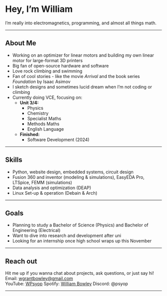 # Hey, I’m William  
I’m really into electromagnetics, programming, and almost all things math.

---

## About Me

- Working on an optimizer for linear motors and building my own linear motor for large-format 3D printers  
- Big fan of open-source hardware and software 
- Love rock climbing and swimming  
- Fan of cool stories - like the movie *Arrival* and the book series *Foundation* by Isaac Asimov  
- I sketch designs and sometimes lucid dream when I’m not coding or climbing  
- Currently doing VCE, focusing on:  
  - **Unit 3/4:**  
    - Physics  
    - Chemistry  
    - Specialist Maths  
    - Methods Maths  
    - English Language  
  - **Finished:**  
    - Software Development (2024)

---
## Skills  
- Python, website design, embedded systems, circuit design
- Fusion 360 and inventor (modeling & simulations), EasyEDA Pro, LTSpice, FEMM (simulations)
- Data analysis and optimization (DEAP)
- Linux Set-up & operation (Debain & Arch)
  
---
## Goals

- Planning to study a Bachelor of Science (Physics) and Bachelor of Engineering (Electrical)  
- Want to dive into research and development after uni  
- Looking for an internship once high school wraps up this November

---

## Reach out

Hit me up if you wanna chat about projects, ask questions, or just say hi!  
Email: [wgrantbowley@gmail.com](mailto:wgrantbowley@gmail.com)  
YouTube: [WPsyop](https://www.youtube.com/@WPsyop) 
Spotify: [William Bowley](https://open.spotify.com/user/31fpwch4ptm26fl3mk3tav6st4mu?si=36274017b3b94c7e)
Discord: @psyop

---

